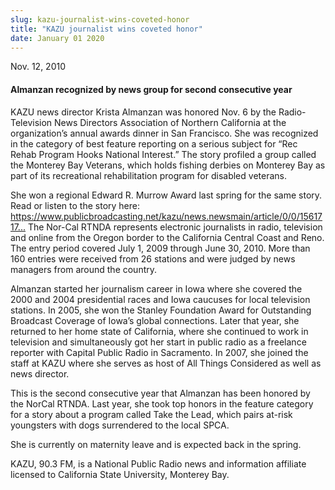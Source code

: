 ```yaml
---
slug: kazu-journalist-wins-coveted-honor
title: "KAZU journalist wins coveted honor"
date: January 01 2020
---
```


 
<p>Nov. 12, 2010</p>
<h4>Almanzan recognized by news group for second consecutive year</h4>
<p>
  KAZU news director Krista Almanzan was honored Nov. 6 by the Radio-Television
  News Directors Association of Northern California at the organization’s annual
  awards dinner in San Francisco. She was recognized in the category of best
  feature reporting on a serious subject for “Rec Rehab Program Hooks National
  Interest.” The story profiled a group called the Monterey Bay Veterans, which
  holds fishing derbies on Monterey Bay as part of its recreational
  rehabilitation program for disabled veterans.
</p>
<p>
  She won a regional Edward R. Murrow Award last spring for the same story. Read
  or listen to the story here:
  <a
    href="https://www.publicbroadcasting.net/kazu/news.newsmain/article/0/0/1561717/news/Rec.Rehab.Program.Hooks.Natioinal.Interest"
    title="https://www.publicbroadcasting.net/kazu/news.newsmain/article/0/0/1561717/news/Rec.Rehab.Program.Hooks.Natioinal.Interest"
    >https://www.publicbroadcasting.net/kazu/news.newsmain/article/0/0/1561717...</a
  >
  The Nor-Cal RTNDA represents electronic journalists in radio, television and
  online from the Oregon border to the California Central Coast and Reno. The
  entry period covered July 1, 2009 through June 30, 2010. More than 160 entries
  were received from 26 stations and were judged by news managers from around
  the country.
</p>
<p>
  Almanzan started her journalism career in Iowa where she covered the 2000 and
  2004 presidential races and Iowa caucuses for local television stations. In
  2005, she won the Stanley Foundation Award for Outstanding Broadcast Coverage
  of Iowa’s global connections. Later that year, she returned to her home state
  of California, where she continued to work in television and simultaneously
  got her start in public radio as a freelance reporter with Capital Public
  Radio in Sacramento. In 2007, she joined the staff at KAZU where she serves as
  host of All Things Considered as well as news director.
</p>
<p>
  This is the second consecutive year that Almanzan has been honored by the
  NorCal RTNDA. Last year, she took top honors in the feature category for a
  story about a program called Take the Lead, which pairs at-risk youngsters
  with dogs surrendered to the local SPCA.
</p>
<p>She is currently on maternity leave and is expected back in the spring.</p>
<p>
  KAZU, 90.3 FM, is a National Public Radio news and information affiliate
  licensed to California State University, Monterey Bay.
</p>
 
